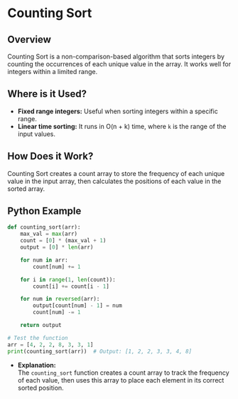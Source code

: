 # **Counting Sort**

## **Overview**

Counting Sort is a non-comparison-based algorithm that sorts integers by counting the occurrences of each unique value in the array. It works well for integers within a limited range.

## **Where is it Used?**

- **Fixed range integers:** Useful when sorting integers within a specific range.
- **Linear time sorting:** It runs in O(n + k) time, where `k` is the range of the input values.

## **How Does it Work?**

Counting Sort creates a count array to store the frequency of each unique value in the input array, then calculates the positions of each value in the sorted array.

## **Python Example**

```python
def counting_sort(arr):
    max_val = max(arr)
    count = [0] * (max_val + 1)
    output = [0] * len(arr)

    for num in arr:
        count[num] += 1

    for i in range(1, len(count)):
        count[i] += count[i - 1]

    for num in reversed(arr):
        output[count[num] - 1] = num
        count[num] -= 1

    return output

# Test the function
arr = [4, 2, 2, 8, 3, 3, 1]
print(counting_sort(arr))  # Output: [1, 2, 2, 3, 3, 4, 8]
```

- **Explanation:**  
  The `counting_sort` function creates a count array to track the frequency of each value, then uses this array to place each element in its correct sorted position.
